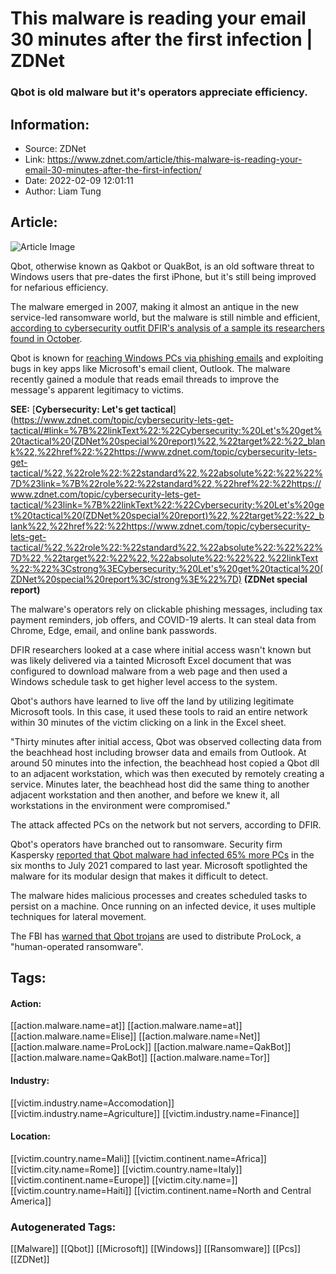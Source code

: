 # This malware is reading your email 30 minutes after the first infection | ZDNet
### Qbot is old malware but it's operators appreciate efficiency.

## Information:
+ Source: ZDNet
+ Link: https://www.zdnet.com/article/this-malware-is-reading-your-email-30-minutes-after-the-first-infection/
+ Date: 2022-02-09 12:01:11
+ Author: Liam Tung


## Article:
![Article Image](https://www.zdnet.com/a/img/resize/2a759937b32599cabbaed3a0f19af1b99d7cfaf8/2021/06/28/20a585a6-81ff-4046-bba5-b4f43a73ca87/aws-bugfest-competition-to-find-and-fix-amazon-bugs.jpg?width=770&height=578&fit=crop&auto=webp)

Qbot, otherwise known as Qakbot or QuakBot, is an old software threat to Windows users that pre-dates the first iPhone, but it's still being improved for nefarious efficiency.  

The malware emerged in 2007, making it almost an antique in the new service-led ransomware world, but the malware is still nimble and efficient, [according to cybersecurity outfit DFIR's analysis of a sample its researchers found in October](https://thedfirreport.com/2022/02/07/qbot-likes-to-move-it-move-it/). 


Qbot is known for [reaching Windows PCs via phishing emails](https://www.zdnet.com/article/your-email-threads-are-now-being-hijacked-by-qbot-trojan/) and exploiting bugs in key apps like Microsoft's email client, Outlook. The malware recently gained a module that reads email threads to improve the message's apparent legitimacy to victims. 

**SEE:** [**Cybersecurity: Let's get tactical**](https://www.zdnet.com/topic/cybersecurity-lets-get-tactical/#link=%7B%22linkText%22:%22Cybersecurity:%20Let's%20get%20tactical%20(ZDNet%20special%20report)%22,%22target%22:%22_blank%22,%22href%22:%22https://www.zdnet.com/topic/cybersecurity-lets-get-tactical/%22,%22role%22:%22standard%22,%22absolute%22:%22%22%7D%23link=%7B%22role%22:%22standard%22,%22href%22:%22https://www.zdnet.com/topic/cybersecurity-lets-get-tactical/%23link=%7B%22linkText%22:%22Cybersecurity:%20Let's%20get%20tactical%20(ZDNet%20special%20report)%22,%22target%22:%22_blank%22,%22href%22:%22https://www.zdnet.com/topic/cybersecurity-lets-get-tactical/%22,%22role%22:%22standard%22,%22absolute%22:%22%22%7D%22,%22target%22:%22%22,%22absolute%22:%22%22,%22linkText%22:%22%3Cstrong%3ECybersecurity:%20Let's%20get%20tactical%20(ZDNet%20special%20report%3C/strong%3E%22%7D) **(ZDNet special report)**

The malware's operators rely on clickable phishing messages, including tax payment reminders, job offers, and COVID-19 alerts. It can steal data from Chrome, Edge, email, and online bank passwords. 

DFIR researchers looked at a case where initial access wasn't known but was likely delivered via a tainted Microsoft Excel document that was configured to download malware from a web page and then used a Windows schedule task to get higher level access to the system. 

Qbot's authors have learned to live off the land by utilizing legitimate Microsoft tools. In this case, it used these tools to raid an entire network within 30 minutes of the victim clicking on a link in the Excel sheet. 






"Thirty minutes after initial access, Qbot was observed collecting data from the beachhead host including browser data and emails from Outlook. At around 50 minutes into the infection, the beachhead host copied a Qbot dll to an adjacent workstation, which was then executed by remotely creating a service. Minutes later, the beachhead host did the same thing to another adjacent workstation and then another, and before we knew it, all workstations in the environment were compromised." 

The attack affected PCs on the network but not servers, according to DFIR.

Qbot's operators have branched out to ransomware. Security firm Kaspersky [reported that Qbot malware had infected 65% more PCs](https://www.zdnet.com/article/this-decade-old-malware-has-picked-up-some-nasty-new-tricks/) in the six months to July 2021 compared to last year. Microsoft spotlighted the malware for its modular design that makes it difficult to detect. 

The malware hides malicious processes and creates scheduled tasks to persist on a machine. Once running on an infected device, it uses multiple techniques for lateral movement.

The FBI has [warned that Qbot trojans](https://www.zdnet.com/article/fbi-prolock-ransomware-gains-access-to-victim-networks-via-qakbot-infections/) are used to distribute ProLock, a "human-operated ransomware". 





## Tags:

#### Action:
[[action.malware.name=at]] [[action.malware.name=at]] [[action.malware.name=Elise]] [[action.malware.name=Net]] [[action.malware.name=ProLock]] [[action.malware.name=QakBot]] [[action.malware.name=QakBot]] [[action.malware.name=Tor]]

#### Industry:
[[victim.industry.name=Accomodation]] [[victim.industry.name=Agriculture]] [[victim.industry.name=Finance]]

#### Location:
[[victim.country.name=Mali]] [[victim.continent.name=Africa]] [[victim.city.name=Rome]] [[victim.country.name=Italy]] [[victim.continent.name=Europe]] [[victim.city.name=]] [[victim.country.name=Haiti]] [[victim.continent.name=North and Central America]]

### Autogenerated Tags:
[[Malware]] [[Qbot]] [[Microsoft]] [[Windows]] [[Ransomware]] [[Pcs]] [[ZDNet]]

